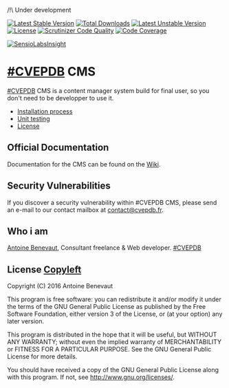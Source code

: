 /!\ Under development

[![Latest Stable Version](https://poser.pugx.org/cvepdb/cms/v/stable.svg)](https://packagist.org/packages/cvepdb/cms)
[![Total Downloads](https://poser.pugx.org/cvepdb/cms/downloads.svg)](https://packagist.org/packages/cvepdb/cms)
[![Latest Unstable Version](https://poser.pugx.org/cvepdb/cms/v/unstable.svg)](https://packagist.org/packages/cvepdb/cms)
[![License](https://poser.pugx.org/cvepdb/cms/license.svg)](https://packagist.org/packages/cvepdb/cms)
[![Scrutinizer Code Quality](https://scrutinizer-ci.com/gp/cvepdb-cms/badges/quality-score.png?b=master&s=9e5f4286040ddcba63e3ce3f397f845edaacb349)](https://scrutinizer-ci.com/gp/cvepdb-cms/?branch=master)
[![Code Coverage](https://scrutinizer-ci.com/gp/cvepdb-cms/badges/coverage.png?b=master&s=9ce34ee75512da641830ab5f3436596f0c3e7cfd)](https://scrutinizer-ci.com/gp/cvepdb-cms/?branch=master)

[![SensioLabsInsight](https://insight.sensiolabs.com/projects/974737a3-478f-445e-9005-b275c23586ec/big.png)](https://insight.sensiolabs.com/projects/974737a3-478f-445e-9005-b275c23586ec)

# [\#CVEPDB](http://cvepdb.fr/) CMS

[\#CVEPDB](http://cvepdb.fr/) CMS is a content manager system build for final user, so you don't need to be developper to use it.


- [Installation process](installation)
- [Unit testing](unit-testing)
- [License](license)


## Official Documentation

Documentation for the CMS can be found on the [Wiki](https://gitlab.com/cvepdb/cms/wikis/home).

## Security Vulnerabilities

If you discover a security vulnerability within #CVEPDB CMS, please send an e-mail to our contact mailbox at contact@cvepdb.fr.

## Who i am

[Antoine Benevaut](mailto:antoine@cvepdb.fr), Consultant freelance & Web developer.
[\#CVEPDB](http://cvepdb.fr/)

## License [Copyleft](http://www.gnu.org/licenses/gpl-3.0.html)

Copyright (C) 2016  Antoine Benevaut

This program is free software: you can redistribute it and/or modify
it under the terms of the GNU General Public License as published by
the Free Software Foundation, either version 3 of the License, or
(at your option) any later version.

This program is distributed in the hope that it will be useful,
but WITHOUT ANY WARRANTY; without even the implied warranty of
MERCHANTABILITY or FITNESS FOR A PARTICULAR PURPOSE.  See the
GNU General Public License for more details.

You should have received a copy of the GNU General Public License
along with this program.  If not, see <http://www.gnu.org/licenses/>.
